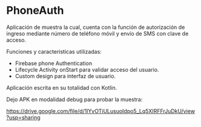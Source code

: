 # PhoneAuth
Aplicación de muestra la cual, cuenta con la función de autorización de ingreso mediante número de teléfono móvil
y envío de SMS con clave de acceso.

Funciones y caracteristicas utilizadas:

* Firebase phone Authentication
* Lifecycle Activity onStart para validar acceso del usuario.
* Custom design para interfaz de usuario.

Aplicación escrita en su totalidad con Kotlin.

Dejo APK en modalidad debug para probar la muestra:

https://drive.google.com/file/d/1lYvOTiULusuoIdpo5_Lq5XIRFFrJuDkU/view?usp=sharing
